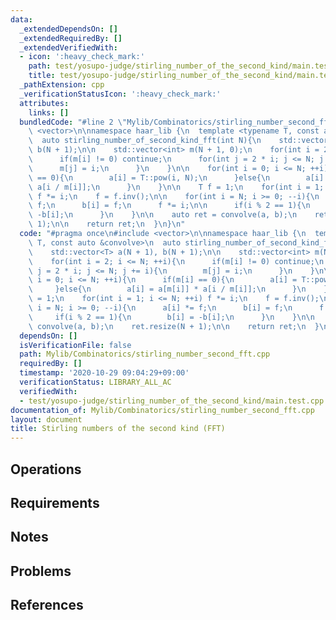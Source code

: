 ```yaml
---
data:
  _extendedDependsOn: []
  _extendedRequiredBy: []
  _extendedVerifiedWith:
  - icon: ':heavy_check_mark:'
    path: test/yosupo-judge/stirling_number_of_the_second_kind/main.test.cpp
    title: test/yosupo-judge/stirling_number_of_the_second_kind/main.test.cpp
  _pathExtension: cpp
  _verificationStatusIcon: ':heavy_check_mark:'
  attributes:
    links: []
  bundledCode: "#line 2 \"Mylib/Combinatorics/stirling_number_second_fft.cpp\"\n#include\
    \ <vector>\n\nnamespace haar_lib {\n  template <typename T, const auto &convolve>\n\
    \  auto stirling_number_of_second_kind_fft(int N){\n    std::vector<T> a(N + 1),\
    \ b(N + 1);\n\n    std::vector<int> m(N + 1, 0);\n    for(int i = 2; i <= N; ++i){\n\
    \      if(m[i] != 0) continue;\n      for(int j = 2 * i; j <= N; j += i){\n  \
    \      m[j] = i;\n      }\n    }\n\n    for(int i = 0; i <= N; ++i){\n      if(m[i]\
    \ == 0){\n        a[i] = T::pow(i, N);\n      }else{\n        a[i] = a[m[i]] *\
    \ a[i / m[i]];\n      }\n    }\n\n    T f = 1;\n    for(int i = 1; i <= N; ++i)\
    \ f *= i;\n    f = f.inv();\n\n    for(int i = N; i >= 0; --i){\n      a[i] *=\
    \ f;\n      b[i] = f;\n      f *= i;\n\n      if(i % 2 == 1){\n        b[i] =\
    \ -b[i];\n      }\n    }\n\n    auto ret = convolve(a, b);\n    ret.resize(N +\
    \ 1);\n\n    return ret;\n  }\n}\n"
  code: "#pragma once\n#include <vector>\n\nnamespace haar_lib {\n  template <typename\
    \ T, const auto &convolve>\n  auto stirling_number_of_second_kind_fft(int N){\n\
    \    std::vector<T> a(N + 1), b(N + 1);\n\n    std::vector<int> m(N + 1, 0);\n\
    \    for(int i = 2; i <= N; ++i){\n      if(m[i] != 0) continue;\n      for(int\
    \ j = 2 * i; j <= N; j += i){\n        m[j] = i;\n      }\n    }\n\n    for(int\
    \ i = 0; i <= N; ++i){\n      if(m[i] == 0){\n        a[i] = T::pow(i, N);\n \
    \     }else{\n        a[i] = a[m[i]] * a[i / m[i]];\n      }\n    }\n\n    T f\
    \ = 1;\n    for(int i = 1; i <= N; ++i) f *= i;\n    f = f.inv();\n\n    for(int\
    \ i = N; i >= 0; --i){\n      a[i] *= f;\n      b[i] = f;\n      f *= i;\n\n \
    \     if(i % 2 == 1){\n        b[i] = -b[i];\n      }\n    }\n\n    auto ret =\
    \ convolve(a, b);\n    ret.resize(N + 1);\n\n    return ret;\n  }\n}\n"
  dependsOn: []
  isVerificationFile: false
  path: Mylib/Combinatorics/stirling_number_second_fft.cpp
  requiredBy: []
  timestamp: '2020-10-29 09:04:29+09:00'
  verificationStatus: LIBRARY_ALL_AC
  verifiedWith:
  - test/yosupo-judge/stirling_number_of_the_second_kind/main.test.cpp
documentation_of: Mylib/Combinatorics/stirling_number_second_fft.cpp
layout: document
title: Stirling numbers of the second kind (FFT)
---
```


## Operations

## Requirements

## Notes

## Problems

## References

